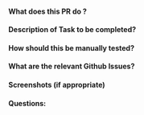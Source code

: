 #### What does this PR do ?

#### Description of Task to be completed?

#### How should this be manually tested?

#### What are the relevant Github Issues?

#### Screenshots (if appropriate)

#### Questions:
